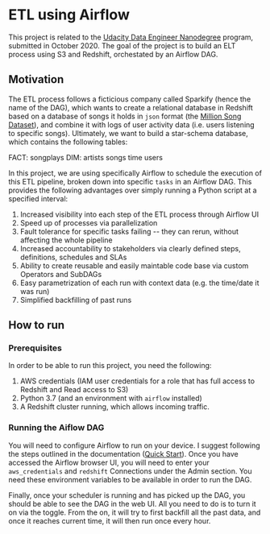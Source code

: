 # ETL using Airflow
This project is related to the [Udacity Data Engineer Nanodegree](https://www.udacity.com/course/data-engineer-nanodegree--nd027) program, submitted in October 2020. The goal of the project is to build an ELT process using S3 and Redshift, orchestated by an Airflow DAG.

## Motivation
The ETL process follows a ficticious company called Sparkify (hence the name of the DAG), which wants to create a relational database in Redshift based on a database of songs it holds in `json` format (the [Million Song Dataset](https://labrosa.ee.columbia.edu/millionsong/)), and combine it with logs of user activity data (i.e. users listening to specific songs). Ultimately, we want to build a star-schema database, which contains the following tables:

FACT: songplays
DIM: artists
     songs
     time
     users

In this project, we are using specifically Airflow to schedule the execution of this ETL pipeline, broken down into specific `tasks` in an Airflow DAG. This provides the following advantages over simply running a Python script at a specified interval:
1. Increased visibility into each step of the ETL process through Airflow UI
2. Speed up of processes via parallelization
3. Fault tolerance for specific tasks failing -- they can rerun, without affecting the whole pipeline
4. Increased accountability to stakeholders via clearly defined steps, definitions, schedules and SLAs
5. Ability to create reusable and easily maintable code base via custom Operators and SubDAGs
6. Easy parametrization of each run with context data (e.g. the time/date it was run)
7. Simplified backfilling of past runs

## How to run
### Prerequisites
In order to be able to run this project, you need the following:

1. AWS credentials (IAM user credentials for a role that has full access to Redshift and Read access to S3)
2. Python 3.7 (and an environment with `airflow` installed)
3. A Redshift cluster running, which allows incoming traffic.

### Running the Aiflow DAG
You will need to configure Airflow to run on your device. I suggest following the steps outlined in the documentation ([Quick Start](http://airflow.apache.org/docs/stable/start.html)).
Once you have accessed the Airflow browser UI, you will need to enter your `aws_credentials` and `redshift` Connections under the Admin section. You need these environment variables to be available in order to run the DAG.

Finally, once your scheduler is running and has picked up the DAG, you should be able to see the DAG in the web UI. All you need to do is to turn it on via the toggle. From the on, it will try to first backfill all the past data, and once it reaches current time, it will then run once every hour.